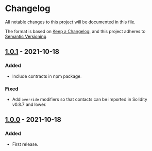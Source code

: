 # Changelog

All notable changes to this project will be documented in this file.

The format is based on [Keep a Changelog](https://keepachangelog.com/en/1.0.0/), and this project adheres to [Semantic Versioning](https://semver.org/spec/v2.0.0.html).

## [1.0.1] - 2021-10-18

### Added

- Include contracts in npm package.

### Fixed

- Add `override` modifiers so that contacts can be imported in Solidity v0.8.7 and lower.

## [1.0.0] - 2021-10-18

### Added

- First release.

[1.0.1]: https://github.com/paulrberg/prb-proxy/compare/v1.0.0...v1.0.1
[1.0.0]: https://github.com/paulrberg/prb-proxy/releases/tag/v1.0.0

